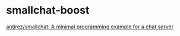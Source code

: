 smallchat-boost
===============
[antirez/smallchat: A minimal programming example for a chat server](https://github.com/antirez/smallchat)
